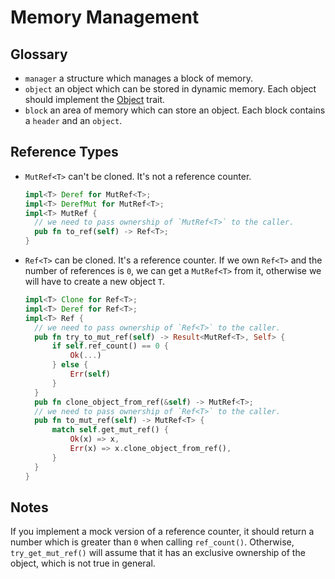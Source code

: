 # Memory Management

## Glossary

- `manager` a structure which manages a block of memory.
- `object` an object which can be stored in dynamic memory. Each object should implement the [Object](./object.rs#L10) trait.
- `block` an area of memory which can store an object. Each block contains a `header` and an `object`.

## Reference Types

- `MutRef<T>` can't be cloned. It's not a reference counter.
  ```rust
  impl<T> Deref for MutRef<T>;
  impl<T> DerefMut for MutRef<T>;
  impl<T> MutRef {
    // we need to pass ownership of `MutRef<T>` to the caller.
    pub fn to_ref(self) -> Ref<T>;
  }
  ```
- `Ref<T>` can be cloned. It's a reference counter. If we own `Ref<T>` and the number of references is `0`, we can get a `MutRef<T>` from it, otherwise we will have to create a new object `T`.
  ```rust
  impl<T> Clone for Ref<T>;
  impl<T> Deref for Ref<T>;
  impl<T> Ref {
    // we need to pass ownership of `Ref<T>` to the caller.
    pub fn try_to_mut_ref(self) -> Result<MutRef<T>, Self> {
        if self.ref_count() == 0 {
            Ok(...)
        } else {
            Err(self)
        }
    }
    pub fn clone_object_from_ref(&self) -> MutRef<T>;
    // we need to pass ownership of `Ref<T>` to the caller.
    pub fn to_mut_ref(self) -> MutRef<T> {
        match self.get_mut_ref() {
            Ok(x) => x,
            Err(x) => x.clone_object_from_ref(),
        }
    }
  }
  ```

## Notes

If you implement a mock version of a reference counter, it should return a number which is greater than `0` when calling `ref_count()`. Otherwise, `try_get_mut_ref()` will assume that it has an exclusive ownership of the object, which is not true in general.
